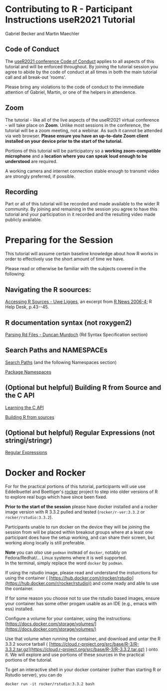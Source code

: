 # Contributing to R - Participant Instructions useR2021 Tutorial
Gabriel Becker and Martin Maechler

## Code of Conduct

The [useR2021 conference Code of Conduct](https://user2021.r-project.org/participation/coc/)
 applies to all aspects of this tutorial and will be enforced throughout.  By joining the
 tutorial session you agree to abide by the code of conduct at all times in
 both the main tutorial call and all break-out 'rooms'. 

Please bring any violations to the code of conduct to the immediate
attention of Gabriel, Martin, or one of the helpers in attendence. 

## Zoom

The tutorial - like all of the live aspects of the useR!2021 virtual
conference - will take place on **Zoom**. Unlike most sessions in the
conference, the tutorial will be a zoom meeting, not a webinar. As
such it cannot be attended via web browser. **Please ensure you have
an up-to-date Zoom client installed on your device prior to the start
of the tutorial.**

Portions of this tutorial will be participatory so a **working zoom-compatible microphone** and a **location where you can speak loud enough to be understood** are required. 

A working camera and internet connection stable enough to transmit video are strongly preferred, if possible.

## Recording

Part or all of this tutorial will be recorded and made available to the wider R community. By joining and remaining in the session you agree to have this tutorial and your participation in it recorded and the resulting video made publicly available.

# Preparing for the Session

This tutorial will assume certain baseline knowledge about how R works in order to effectively use the short amount of time we have. 

Please read or otherwise be familiar with the subjects covered in the following:

## Navigating the R soources:
[Accessing R Sources - Uwe Ligges](https://www.r-project.org/doc/Rnews/Rnews_2006-4_Ligges_AccessSource.pdf), an excerpt from
[R News 2006-4](https://cran.r-project.org/doc/Rnews/Rnews_2006-4.pdf); R Help Desk, p.43--45.

## R documentation syntax (not roxygen2)
[Parsing Rd Files - Duncan Murdoch](https://developer.r-project.org/parseRd.pdf) (Rd Syntax Specification section)

## Search Paths and NAMESPACEs

[Search Paths](https://cran.r-project.org/doc/manuals/r-release/R-ints.html#Search-paths) (and the following Namespaces section)

[Package Namespaces](https://cran.r-project.org/doc/manuals/r-release/R-exts.html#Package-namespaces)


## (Optional but helpful) Building R from Source and the C API

[Learning the C API](https://cran.r-project.org/doc/manuals/r-release/R-ints.html#R-Internal-Structures)

[Building R from sources](https://cran.r-project.org/doc/manuals/r-release/R-admin.html)


## (Optional but helpful) Regular Expressions (not stringi/stringr)

[Regular Expressions](https://cheatography.com/davechild/cheat-sheets/regular-expressions/)


# Docker and Rocker

For for the practical portions of this tutorial, participants will use use Eddelbuettel and Boettiger's
 [rocker](https://www.rocker-project.org/) project to step into older versions of R to explore real bugs which have since been fixed.

**Prior to the start of the session** please have docker installed and a rocker image version with R 3.3.2 pulled and tested (`rocker/r-ver:3.3.2` or `rocker/rstudio:3.3.2`).

Participants unable to run docker on the device they will be joining the session from will be placed
within breakout groups where at a least one participant does have the setup working, and can
share their screen, but working along locally is still preferable.

__Note__ you can *also* use `podman` instead of `docker`, notably on
Fedora/Redhat/... Linux systems where it is well supported.  
In the terminal, simply replace the word `docker` by `podman`.

If using the rstudio image, please read and understand the insturctions for using the container ( [https://hub.docker.com/r/rocker/rstudio](https://hub.docker.com/r/rocker/rstudio)) and come ready and able to use the container.

If for some reason you choose not to use the rstudio based images, ensure your container has some other progam usable as an IDE (e.g., emacs with ess) installed.

Configure a volume for your container, using the instructions: [https://docs.docker.com/storage/volumes/](https://docs.docker.com/storage/volumes/)

Use that volume when running the container, and download and untar the R 3.3.2 source tarball ( [https://cloud.r-project.org/src/base/R-3/R-3.3.2.tar.gz](https://cloud.r-project.org/src/base/R-3/R-3.3.2.tar.gz) ) onto it. We will explore and use portions of these sources in the practical portions of the tutorial.

To get an interactive shell in your docker container (rather than starting R or Rstudio server), you can do

`docker run -it rocker/rstudio:3.3.2 bash`







